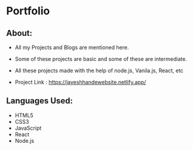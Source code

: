 # Portfolio

## About:
- All my Projects and Blogs are mentioned here.

- Some of these projects are basic and some of these are intermediate.

- All these projects made with the help of node.js, Vanila.js, React, etc

- Project Link : https://jayeshhandewebsite.netlify.app/

## Languages Used:
- HTML5
- CSS3
- JavaScript
- React 
- Node.js
